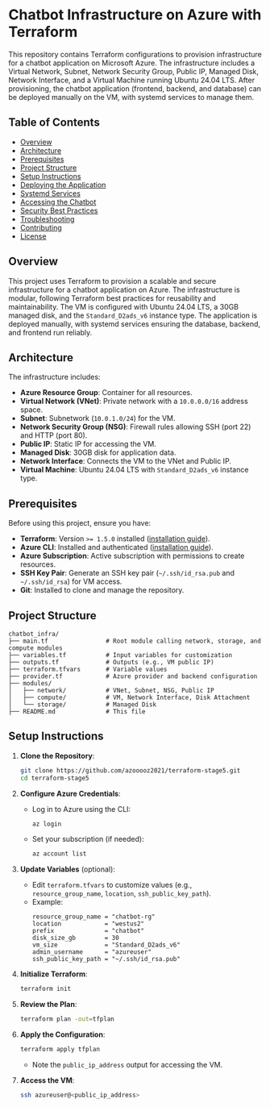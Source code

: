 # Chatbot Infrastructure on Azure with Terraform

This repository contains Terraform configurations to provision infrastructure for a chatbot application on Microsoft Azure. The infrastructure includes a Virtual Network, Subnet, Network Security Group, Public IP, Managed Disk, Network Interface, and a Virtual Machine running Ubuntu 24.04 LTS. After provisioning, the chatbot application (frontend, backend, and database) can be deployed manually on the VM, with systemd services to manage them.

## Table of Contents
- [Overview](#overview)
- [Architecture](#architecture)
- [Prerequisites](#prerequisites)
- [Project Structure](#project-structure)
- [Setup Instructions](#setup-instructions)
- [Deploying the Application](#deploying-the-application)
- [Systemd Services](#systemd-services)
- [Accessing the Chatbot](#accessing-the-chatbot)
- [Security Best Practices](#security-best-practices)
- [Troubleshooting](#troubleshooting)
- [Contributing](#contributing)
- [License](#license)

## Overview
This project uses Terraform to provision a scalable and secure infrastructure for a chatbot application on Azure. The infrastructure is modular, following Terraform best practices for reusability and maintainability. The VM is configured with Ubuntu 24.04 LTS, a 30GB managed disk, and the `Standard_D2ads_v6` instance type. The application is deployed manually, with systemd services ensuring the database, backend, and frontend run reliably.

## Architecture
The infrastructure includes:
- **Azure Resource Group**: Container for all resources.
- **Virtual Network (VNet)**: Private network with a `10.0.0.0/16` address space.
- **Subnet**: Subnetwork (`10.0.1.0/24`) for the VM.
- **Network Security Group (NSG)**: Firewall rules allowing SSH (port 22) and HTTP (port 80).
- **Public IP**: Static IP for accessing the VM.
- **Managed Disk**: 30GB disk for application data.
- **Network Interface**: Connects the VM to the VNet and Public IP.
- **Virtual Machine**: Ubuntu 24.04 LTS with `Standard_D2ads_v6` instance type.

## Prerequisites
Before using this project, ensure you have:
- **Terraform**: Version `>= 1.5.0` installed ([installation guide](https://learn.hashicorp.com/tutorials/terraform/install-cli)).
- **Azure CLI**: Installed and authenticated ([installation guide](https://docs.microsoft.com/en-us/cli/azure/install-azure-cli)).
- **Azure Subscription**: Active subscription with permissions to create resources.
- **SSH Key Pair**: Generate an SSH key pair (`~/.ssh/id_rsa.pub` and `~/.ssh/id_rsa`) for VM access.
- **Git**: Installed to clone and manage the repository.

## Project Structure
```
chatbot_infra/
├── main.tf                # Root module calling network, storage, and compute modules
├── variables.tf           # Input variables for customization
├── outputs.tf             # Outputs (e.g., VM public IP)
├── terraform.tfvars       # Variable values
├── provider.tf            # Azure provider and backend configuration
├── modules/
│   ├── network/           # VNet, Subnet, NSG, Public IP
│   ├── compute/           # VM, Network Interface, Disk Attachment
│   └── storage/           # Managed Disk
├── README.md              # This file
```

## Setup Instructions
1. **Clone the Repository**:
   ```bash
   git clone https://github.com/azooooz2021/terraform-stage5.git
   cd terraform-stage5
   ```

2. **Configure Azure Credentials**:
   - Log in to Azure using the CLI:
     ```bash
     az login
     ```
   - Set your subscription (if needed):
     ```bash
     az account list
     ```

3. **Update Variables** (optional):
   - Edit `terraform.tfvars` to customize values (e.g., `resource_group_name`, `location`, `ssh_public_key_path`).
   - Example:
     ```hcl
     resource_group_name = "chatbot-rg"
     location            = "westus2"
     prefix              = "chatbot"
     disk_size_gb        = 30
     vm_size             = "Standard_D2ads_v6"
     admin_username      = "azureuser"
     ssh_public_key_path = "~/.ssh/id_rsa.pub"
     ```

4. **Initialize Terraform**:
   ```bash
   terraform init
   ```

5. **Review the Plan**:
   ```bash
   terraform plan -out=tfplan
   ```

6. **Apply the Configuration**:
   ```bash
   terraform apply tfplan
   ```
   - Note the `public_ip_address` output for accessing the VM.

7. **Access the VM**:
   ```bash
   ssh azureuser@<public_ip_address>
   ```
